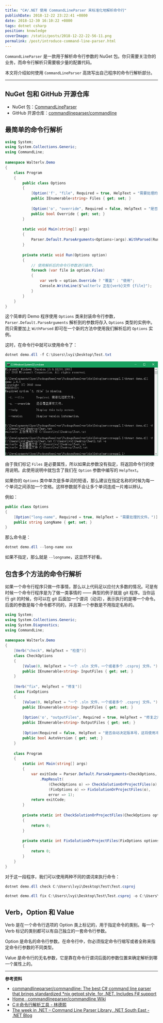 ```yaml
---
title: "C#/.NET 使用 CommandLineParser 来标准化地解析命令行"
publishDate: 2018-12-22 23:22:41 +0800
date: 2018-12-30 16:10:22 +0800
tags: dotnet csharp
position: knowledge
coverImage: /static/posts/2018-12-22-22-56-11.png
permalink: /post/introduce-command-line-parser.html
---
```


`CommandLineParser` 是一款用于解析命令行参数的 NuGet 包。你只需要关注你的业务，而命令行解析只需要极少量的配置代码。

本文将介绍如何使用 `CommandLineParser` 高效写出自己程序的命令行解析部分。

---

<div id="toc"></div>

## NuGet 包和 GitHub 开源仓库

- NuGet 包：[CommandLineParser](https://www.nuget.org/packages/CommandLineParser/)
- GitHub 开源仓库：[commandlineparser/commandline](https://github.com/commandlineparser/commandline)

## 最简单的命令行解析

```csharp
using System;
using System.Collections.Generic;
using CommandLine;

namespace Walterlv.Demo
{
    class Program
    {
        public class Options
        {
            [Option('f', "file", Required = true, HelpText = "需要处理的文件。")]
            public IEnumerable<string> Files { get; set; }

            [Option('o', "override", Required = false, HelpText = "是否覆盖原有文件。")]
            public bool Override { get; set; }
        }

        static void Main(string[] args)
        {
            Parser.Default.ParseArguments<Options>(args).WithParsed(Run);
        }

        private static void Run(Options option)
        {
            // 使用解析后的命令行参数进行操作。
            foreach (var file in option.Files)
            {
                var verb = option.Override ? "覆盖" : "使用";
                Console.WriteLine($"walterlv 正在{verb}文件 {file}");
            }
        }
    }
}
```

这个简单的 Demo 程序使用 `Options` 类来封装命令行参数，`Parser.Default.ParseArguments` 解析到的参数将存入 `Options` 类型的实例中。而只需要加上 `WithParsed` 即可在一个新的方法中使用我们解析后的 `Options` 实例。

这时，在命令行中就可以使用命令了：

```powershell
dotnet demo.dll -f C:\Users\lvyi\Desktop\Test.txt
```

![在命令行中使用命令](/static/posts/2018-12-22-22-56-11.png)

由于我们标记 `Files` 是必要属性，所以如果此参数没有指定，将返回命令行的使用说明。此使用说明中就包含了我们在 `Option` 参数中编写的 `HelpText`。

如果你的 `Options` 类中单次是多单词的短语，那么建议在指定名称的时候为每一个单词之间添加一个空格。这样参数就不会让多个单词连成一片难以辨认。

例如：

```csharp
public class Options
{
    [Option("long-name", Required = true, HelpText = "需要处理的文件。")]
    public string LongName { get; set; }
}
```

那么命令是：

```powershell
dotnet demo.dll --long-name xxx
```

如果不指定，那么就是 `--longname`，这显然不好看。

## 包含多个方法的命令行解析

如果一个命令行程序只做一件事情，那么以上代码足以应付大多数的情况。可是有时候一个命令行程序是为了做一类事情的 —— 典型的例子就是 git 程序。当你运行 git 的时候，你可以在 git 后面加一个谓词（动词），表示执行的是哪一个命令。后面的参数是每个命令都不同的，并且第一个参数是不用指定名称的。

```csharp
using System;
using System.Collections.Generic;
using System.Diagnostics;
using CommandLine;

namespace Walterlv.Demo
{
    [Verb("check", HelpText = "检查")]
    class CheckOptions
    {
        [Value(0, HelpText = "一个 .sln 文件，一个或者多个 .csproj 文件。")]
        public IEnumerable<string> InputFiles { get; set; }
    }

    [Verb("fix", HelpText = "修复")]
    class FixOptions
    {
        [Value(0, HelpText = "一个 .sln 文件，一个或者多个 .csproj 文件。")]
        public IEnumerable<string> InputFiles { get; set; }

        [Option('o', "outputFiles", Required = true, HelpText = "修复之后的文件集合。")]
        public IEnumerable<string> OutputFiles { get; set; }

        [Option(Required = false, HelpText = "是否自动决定版本号，这将使用冲突版本号中的最新版本。")]
        public bool AutoVersion { get; set; }
    }

    class Program
    {
        static int Main(string[] args)
        {
            var exitCode = Parser.Default.ParseArguments<CheckOptions, FixOptions>(args)
                .MapResult(
                    (CheckOptions o) => CheckSolutionOrProjectFiles(o),
                    (FixOptions o) => FixSolutionOrProjectFiles(o),
                    error => 1);
            return exitCode;
        }

        private static int CheckSolutionOrProjectFiles(CheckOptions options)
        {
            return 0;
        }

        private static int FixSolutionOrProjectFiles(FixOptions options)
        {
            return 0;
        }
    }
}
```

对于这一段程序，我们可以使用两种不同的谓词来执行命令：

```powershell
dotnet demo.dll check C:\Users\lvyi\Desktop\Test\Test.csproj
```

```powershell
dotnet demo.dll fix C:\Users\lvyi\Desktop\Test\Test.csproj -o C:\Users\lvyi\Desktop\TestFix\Test.csproj
```

## Verb，Option 和 Value

Verb 是在一个命令行选项的 Option 类上标记的，用于指定命令的类别。每一个 Verb 标记的类别都可以有自己独立的一套命令行参数。

Option 是命名的命令行参数。在命令行中，你必须指定命令行缩写或者全称来指定命令行参数的不同类型。

Value 是命令行的无名参数，它是靠在命令行谓词后面的参数位置来确定解析到哪一个属性上的。

---

**参考资料**

- [commandlineparser/commandline: The best C# command line parser that brings standardized *nix getopt style, for .NET. Includes F# support](https://github.com/commandlineparser/commandline)
- [Home · commandlineparser/commandline Wiki](https://github.com/commandlineparser/commandline/wiki)
- [C＃命令行解析工具 - 林德熙](https://blog.lindexi.com/post/C-%E5%91%BD%E4%BB%A4%E8%A1%8C%E8%A7%A3%E6%9E%90%E5%B7%A5%E5%85%B7.html)
- [The week in .NET – Command Line Parser Library, .NET South East - .NET Blog](https://blogs.msdn.microsoft.com/dotnet/2017/07/18/the-week-in-net-command-line-parser-library-net-south-east/)


